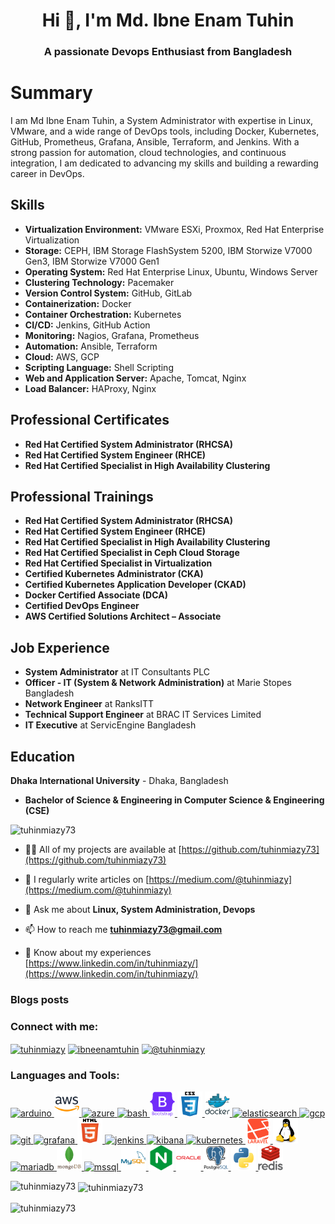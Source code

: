 <h1 align="center">Hi 👋, I'm Md. Ibne Enam Tuhin</h1>
<h3 align="center">A passionate Devops Enthusiast from Bangladesh</h3>
<h1>Summary</h1>
<p>I am Md Ibne Enam Tuhin, a System Administrator with expertise in Linux, VMware, and a wide range of DevOps tools, including Docker, Kubernetes, GitHub, Prometheus, Grafana, Ansible, Terraform, and Jenkins. With a strong passion for automation, cloud technologies, and continuous integration, I am dedicated to advancing my skills and building a rewarding career in DevOps.</p>

<h2>Skills</h2>

- **Virtualization Environment:** VMware ESXi, Proxmox, Red Hat Enterprise Virtualization  
- **Storage:** CEPH, IBM Storage FlashSystem 5200, IBM Storwize V7000 Gen3, IBM Storwize V7000 Gen1  
- **Operating System:** Red Hat Enterprise Linux, Ubuntu, Windows Server  
- **Clustering Technology:** Pacemaker  
- **Version Control System:** GitHub, GitLab  
- **Containerization:** Docker  
- **Container Orchestration:** Kubernetes
- **CI/CD:** Jenkins, GitHub Action
- **Monitoring:** Nagios, Grafana, Prometheus  
- **Automation:** Ansible, Terraform  
- **Cloud:** AWS, GCP  
- **Scripting Language:** Shell Scripting  
- **Web and Application Server:** Apache, Tomcat, Nginx  
- **Load Balancer:** HAProxy, Nginx  

<h2>Professional Certificates</h2>

- **Red Hat Certified System Administrator (RHCSA)**  
- **Red Hat Certified System Engineer (RHCE)**  
- **Red Hat Certified Specialist in High Availability Clustering**

<h2>Professional Trainings</h2>

- **Red Hat Certified System Administrator (RHCSA)**  
- **Red Hat Certified System Engineer (RHCE)**  
- **Red Hat Certified Specialist in High Availability Clustering**
- **Red Hat Certified Specialist in Ceph Cloud Storage**  
- **Red Hat Certified Specialist in Virtualization**  
- **Certified Kubernetes Administrator (CKA)**
- **Certified Kubernetes Application Developer (CKAD)**
- **Docker Certified Associate (DCA)**  
- **Certified DevOps Engineer**  
- **AWS Certified Solutions Architect – Associate**

<h2>Job Experience</h2>

- **System Administrator** at IT Consultants PLC  
- **Officer - IT (System & Network Administration)** at Marie Stopes Bangladesh  
- **Network Engineer** at RanksITT  
- **Technical Support Engineer** at BRAC IT Services Limited  
- **IT Executive** at ServicEngine Bangladesh  


<h2>Education</h2>

<b>Dhaka International University</b> - Dhaka, Bangladesh </br>
 - **Bachelor of Science & Engineering in Computer Science & Engineering (CSE)**

<p align="left"> <img src="https://komarev.com/ghpvc/?username=tuhinmiazy73&label=Profile%20views&color=0e75b6&style=flat" alt="tuhinmiazy73" /> </p>


- 👨‍💻 All of my projects are available at [https://github.com/tuhinmiazy73](https://github.com/tuhinmiazy73)

- 📝 I regularly write articles on [https://medium.com/@tuhinmiazy](https://medium.com/@tuhinmiazy)

- 💬 Ask me about **Linux, System Administration, Devops**

- 📫 How to reach me **tuhinmiazy73@gmail.com**

- 📄 Know about my experiences [https://www.linkedin.com/in/tuhinmiazy/](https://www.linkedin.com/in/tuhinmiazy/)

### Blogs posts
<!-- BLOG-POST-LIST:START -->
<!-- BLOG-POST-LIST:END -->

<h3 align="left">Connect with me:</h3>
<p align="left">
<a href="https://linkedin.com/in/tuhinmiazy" target="blank"><img align="center" src="https://raw.githubusercontent.com/rahuldkjain/github-profile-readme-generator/master/src/images/icons/Social/linked-in-alt.svg" alt="tuhinmiazy" height="30" width="40" /></a>
<a href="https://fb.com/ibneenamtuhin" target="blank"><img align="center" src="https://raw.githubusercontent.com/rahuldkjain/github-profile-readme-generator/master/src/images/icons/Social/facebook.svg" alt="ibneenamtuhin" height="30" width="40" /></a>
<a href="https://medium.com/@tuhinmiazy" target="blank"><img align="center" src="https://raw.githubusercontent.com/rahuldkjain/github-profile-readme-generator/master/src/images/icons/Social/medium.svg" alt="@tuhinmiazy" height="30" width="40" /></a>
</p>

<h3 align="left">Languages and Tools:</h3>
<p align="left"> <a href="https://www.arduino.cc/" target="_blank" rel="noreferrer"> <img src="https://cdn.worldvectorlogo.com/logos/arduino-1.svg" alt="arduino" width="40" height="40"/> </a> <a href="https://aws.amazon.com" target="_blank" rel="noreferrer"> <img src="https://raw.githubusercontent.com/devicons/devicon/master/icons/amazonwebservices/amazonwebservices-original-wordmark.svg" alt="aws" width="40" height="40"/> </a> <a href="https://azure.microsoft.com/en-in/" target="_blank" rel="noreferrer"> <img src="https://www.vectorlogo.zone/logos/microsoft_azure/microsoft_azure-icon.svg" alt="azure" width="40" height="40"/> </a> <a href="https://www.gnu.org/software/bash/" target="_blank" rel="noreferrer"> <img src="https://www.vectorlogo.zone/logos/gnu_bash/gnu_bash-icon.svg" alt="bash" width="40" height="40"/> </a> <a href="https://getbootstrap.com" target="_blank" rel="noreferrer"> <img src="https://raw.githubusercontent.com/devicons/devicon/master/icons/bootstrap/bootstrap-plain-wordmark.svg" alt="bootstrap" width="40" height="40"/> </a> <a href="https://www.w3schools.com/css/" target="_blank" rel="noreferrer"> <img src="https://raw.githubusercontent.com/devicons/devicon/master/icons/css3/css3-original-wordmark.svg" alt="css3" width="40" height="40"/> </a> <a href="https://www.docker.com/" target="_blank" rel="noreferrer"> <img src="https://raw.githubusercontent.com/devicons/devicon/master/icons/docker/docker-original-wordmark.svg" alt="docker" width="40" height="40"/> </a> <a href="https://www.elastic.co" target="_blank" rel="noreferrer"> <img src="https://www.vectorlogo.zone/logos/elastic/elastic-icon.svg" alt="elasticsearch" width="40" height="40"/> </a> <a href="https://cloud.google.com" target="_blank" rel="noreferrer"> <img src="https://www.vectorlogo.zone/logos/google_cloud/google_cloud-icon.svg" alt="gcp" width="40" height="40"/> </a> <a href="https://git-scm.com/" target="_blank" rel="noreferrer"> <img src="https://www.vectorlogo.zone/logos/git-scm/git-scm-icon.svg" alt="git" width="40" height="40"/> </a> <a href="https://grafana.com" target="_blank" rel="noreferrer"> <img src="https://www.vectorlogo.zone/logos/grafana/grafana-icon.svg" alt="grafana" width="40" height="40"/> </a> <a href="https://www.w3.org/html/" target="_blank" rel="noreferrer"> <img src="https://raw.githubusercontent.com/devicons/devicon/master/icons/html5/html5-original-wordmark.svg" alt="html5" width="40" height="40"/> </a> <a href="https://www.jenkins.io" target="_blank" rel="noreferrer"> <img src="https://www.vectorlogo.zone/logos/jenkins/jenkins-icon.svg" alt="jenkins" width="40" height="40"/> </a> <a href="https://www.elastic.co/kibana" target="_blank" rel="noreferrer"> <img src="https://www.vectorlogo.zone/logos/elasticco_kibana/elasticco_kibana-icon.svg" alt="kibana" width="40" height="40"/> </a> <a href="https://kubernetes.io" target="_blank" rel="noreferrer"> <img src="https://www.vectorlogo.zone/logos/kubernetes/kubernetes-icon.svg" alt="kubernetes" width="40" height="40"/> </a> <a href="https://laravel.com/" target="_blank" rel="noreferrer"> <img src="https://raw.githubusercontent.com/devicons/devicon/master/icons/laravel/laravel-plain-wordmark.svg" alt="laravel" width="40" height="40"/> </a> <a href="https://www.linux.org/" target="_blank" rel="noreferrer"> <img src="https://raw.githubusercontent.com/devicons/devicon/master/icons/linux/linux-original.svg" alt="linux" width="40" height="40"/> </a> <a href="https://mariadb.org/" target="_blank" rel="noreferrer"> <img src="https://www.vectorlogo.zone/logos/mariadb/mariadb-icon.svg" alt="mariadb" width="40" height="40"/> </a> <a href="https://www.mongodb.com/" target="_blank" rel="noreferrer"> <img src="https://raw.githubusercontent.com/devicons/devicon/master/icons/mongodb/mongodb-original-wordmark.svg" alt="mongodb" width="40" height="40"/> </a> <a href="https://www.microsoft.com/en-us/sql-server" target="_blank" rel="noreferrer"> <img src="https://www.svgrepo.com/show/303229/microsoft-sql-server-logo.svg" alt="mssql" width="40" height="40"/> </a> <a href="https://www.mysql.com/" target="_blank" rel="noreferrer"> <img src="https://raw.githubusercontent.com/devicons/devicon/master/icons/mysql/mysql-original-wordmark.svg" alt="mysql" width="40" height="40"/> </a> <a href="https://www.nginx.com" target="_blank" rel="noreferrer"> <img src="https://raw.githubusercontent.com/devicons/devicon/master/icons/nginx/nginx-original.svg" alt="nginx" width="40" height="40"/> </a> <a href="https://www.oracle.com/" target="_blank" rel="noreferrer"> <img src="https://raw.githubusercontent.com/devicons/devicon/master/icons/oracle/oracle-original.svg" alt="oracle" width="40" height="40"/> </a> <a href="https://www.postgresql.org" target="_blank" rel="noreferrer"> <img src="https://raw.githubusercontent.com/devicons/devicon/master/icons/postgresql/postgresql-original-wordmark.svg" alt="postgresql" width="40" height="40"/> </a> <a href="https://www.python.org" target="_blank" rel="noreferrer"> <img src="https://raw.githubusercontent.com/devicons/devicon/master/icons/python/python-original.svg" alt="python" width="40" height="40"/> </a> <a href="https://redis.io" target="_blank" rel="noreferrer"> <img src="https://raw.githubusercontent.com/devicons/devicon/master/icons/redis/redis-original-wordmark.svg" alt="redis" width="40" height="40"/> </a> </p>

<p><img align="left" src="https://github-readme-stats.vercel.app/api/top-langs?username=tuhinmiazy73&show_icons=true&locale=en&layout=compact" alt="tuhinmiazy73" /></p>

<p>&nbsp;<img align="center" src="https://github-readme-stats.vercel.app/api?username=tuhinmiazy73&show_icons=true&locale=en" alt="tuhinmiazy73" /></p>

<p><img align="center" src="https://github-readme-streak-stats.herokuapp.com/?user=tuhinmiazy73&" alt="tuhinmiazy73" /></p>
